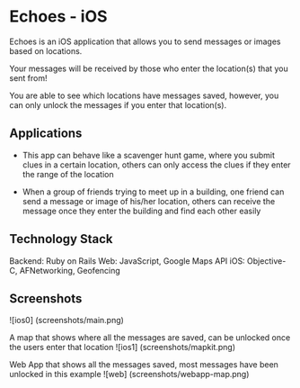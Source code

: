 Echoes - iOS
================

Echoes is an iOS application that allows you to send messages or images based on locations.  

Your messages will be received by those who enter the location(s) that you sent from! 

You are able to see which locations have messages saved, however, you can only unlock the messages if you enter that location(s).

Applications
--------

- This app can behave like a scavenger hunt game, where you submit clues in a certain location, others can only access the clues if they enter the range of the location

- When a group of friends trying to meet up in a building, one friend can send a message or image of his/her location, others can receive the message once they enter the building and find each other easily

Technology Stack
--------

Backend: Ruby on Rails
Web: JavaScript, Google Maps API
iOS: Objective-C, AFNetworking, Geofencing

Screenshots
--------

![ios0] (screenshots/main.png)

A map that shows where all the messages are saved, can be unlocked once the users enter that location
![ios1] (screenshots/mapkit.png)

Web App that shows all the messages saved, most messages have been unlocked in this example
![web] (screenshots/webapp-map.png)
